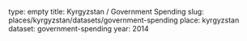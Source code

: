 type: empty
title: Kyrgyzstan / Government Spending
slug: places/kyrgyzstan/datasets/government-spending
place: kyrgyzstan
dataset: government-spending
year: 2014
